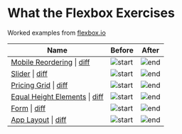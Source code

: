 # What the Flexbox Exercises
Worked examples from [flexbox.io](https://flexbox.io/)

Name                  | Before| After
----                  | ------| -----
[Mobile Reordering](https://acidic-guide.surge.sh) \| [diff](https://github.com/jdsutherland/what-the-flexbox-exercises/commit/05afe4f2e791268c74a2852cdaec7e37fed70b9c)     | ![start](https://i.imgur.com/MhDF0Pb.png) | ![end](https://user-images.githubusercontent.com/5385846/109895177-051bd180-7c4c-11eb-88c5-aac9f5ba076f.gif)
[Slider](https://null-help.surge.sh) \| [diff](https://github.com/jdsutherland/what-the-flexbox-exercises/commit/fd16f14fd53a547827a0556a3c7e475c696682a5)                | ![start](https://i.imgur.com/ks2leap.png) | ![end](https://i.imgur.com/Ol9nYgh.png)
[Pricing Grid](https://dizzy-canvas.surge.sh) \| [diff](https://github.com/jdsutherland/what-the-flexbox-exercises/commit/38b8af46fecad9410078cbc84a35e89876d045ee)          | ![start](https://i.imgur.com/rXsEbqy.png) | ![end](https://i.imgur.com/kp6bMmQ.png)
[Equal Height Elements](https://upbeat-trick.surge.sh) \| [diff](https://github.com/jdsutherland/what-the-flexbox-exercises/commit/0b31f90cfe5aaaeda422c2619fd389fb1515c27d) | ![start](https://i.imgur.com/GtBifJB.png) | ![end](https://i.imgur.com/fSvC7YO.png)
[Form](https://five-disease.surge.sh) \| [diff](https://github.com/jdsutherland/what-the-flexbox-exercises/commit/bac0a8c8f38bd1cd8511be5fd7723650e93514e6)                  | ![start](https://i.imgur.com/EOtDmz9.png) | ![end](https://i.imgur.com/liK3WPE.png)
[App Layout](https://thinkable-swing.surge.sh) \| [diff](https://github.com/jdsutherland/what-the-flexbox-exercises/commit/26c42c43dad48423687380b3f9fe38cc9e41aa0f)            | ![start](https://i.imgur.com/prwv8mA.png) | ![end](https://i.imgur.com/n8ZOdyZ.png)
